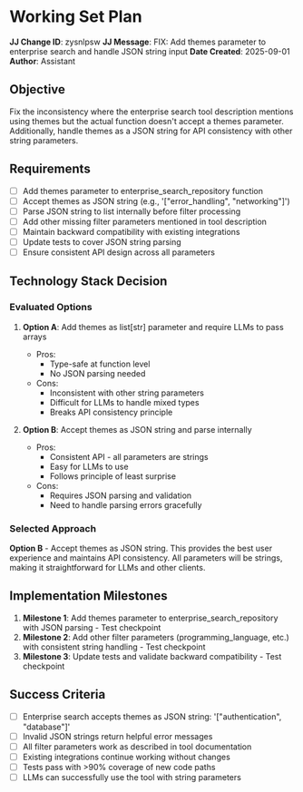 # Working Set Plan

**JJ Change ID**: zysnlpsw
**JJ Message**: FIX: Add themes parameter to enterprise search and handle JSON string input
**Date Created**: 2025-09-01
**Author**: Assistant

## Objective
Fix the inconsistency where the enterprise search tool description mentions using themes but the actual function doesn't accept a themes parameter. Additionally, handle themes as a JSON string for API consistency with other string parameters.

## Requirements
- [ ] Add themes parameter to enterprise_search_repository function
- [ ] Accept themes as JSON string (e.g., '["error_handling", "networking"]')
- [ ] Parse JSON string to list internally before filter processing
- [ ] Add other missing filter parameters mentioned in tool description
- [ ] Maintain backward compatibility with existing integrations
- [ ] Update tests to cover JSON string parsing
- [ ] Ensure consistent API design across all parameters

## Technology Stack Decision
### Evaluated Options
1. **Option A**: Add themes as list[str] parameter and require LLMs to pass arrays
   - Pros:
     - Type-safe at function level
     - No JSON parsing needed
   - Cons:
     - Inconsistent with other string parameters
     - Difficult for LLMs to handle mixed types
     - Breaks API consistency principle

2. **Option B**: Accept themes as JSON string and parse internally
   - Pros:
     - Consistent API - all parameters are strings
     - Easy for LLMs to use
     - Follows principle of least surprise
   - Cons:
     - Requires JSON parsing and validation
     - Need to handle parsing errors gracefully

### Selected Approach
**Option B** - Accept themes as JSON string. This provides the best user experience and maintains API consistency. All parameters will be strings, making it straightforward for LLMs and other clients.

## Implementation Milestones
1. **Milestone 1**: Add themes parameter to enterprise_search_repository with JSON parsing - Test checkpoint
2. **Milestone 2**: Add other filter parameters (programming_language, etc.) with consistent string handling - Test checkpoint
3. **Milestone 3**: Update tests and validate backward compatibility - Test checkpoint

## Success Criteria
- [ ] Enterprise search accepts themes as JSON string: '["authentication", "database"]'
- [ ] Invalid JSON strings return helpful error messages
- [ ] All filter parameters work as described in tool documentation
- [ ] Existing integrations continue working without changes
- [ ] Tests pass with >90% coverage of new code paths
- [ ] LLMs can successfully use the tool with string parameters
